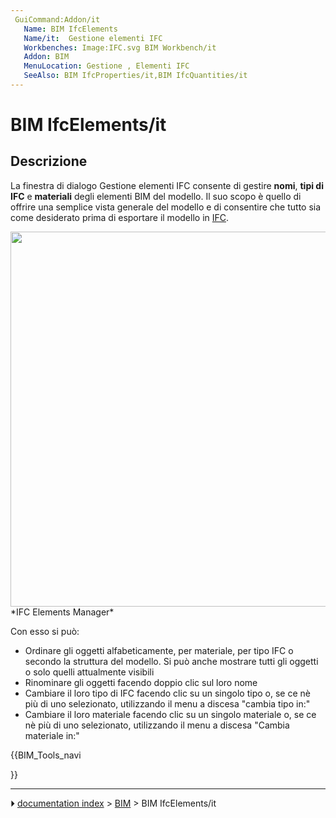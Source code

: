 ```yaml
---
 GuiCommand:Addon/it
   Name: BIM IfcElements
   Name/it:  Gestione elementi IFC
   Workbenches: Image:IFC.svg BIM Workbench/it
   Addon: BIM
   MenuLocation: Gestione , Elementi IFC
   SeeAlso: BIM IfcProperties/it,BIM IfcQuantities/it
---
```


# BIM IfcElements/it


</div>



## Descrizione


<div class="mw-translate-fuzzy">

La finestra di dialogo Gestione elementi IFC consente di gestire **nomi**, **tipi di IFC** e **materiali** degli elementi BIM del modello. Il suo scopo è quello di offrire una semplice vista generale del modello e di consentire che tutto sia come desiderato prima di esportare il modello in [IFC](Arch_IFC/it.md).


</div>

<img alt="" src=images/BIM_ifcelements_screenshot.png  style="width:600px;"> 
*IFC Elements Manager*

Con esso si può:

-   Ordinare gli oggetti alfabeticamente, per materiale, per tipo IFC o secondo la struttura del modello. Si può anche mostrare tutti gli oggetti o solo quelli attualmente visibili
-   Rinominare gli oggetti facendo doppio clic sul loro nome
-   Cambiare il loro tipo di IFC facendo clic su un singolo tipo o, se ce nè più di uno selezionato, utilizzando il menu a discesa \"cambia tipo in:\"
-   Cambiare il loro materiale facendo clic su un singolo materiale o, se ce nè più di uno selezionato, utilizzando il menu a discesa \"Cambia materiale in:\"





{{BIM_Tools_navi

}}



---
⏵ [documentation index](../README.md) > [BIM](BIM_Workbench.md) > BIM IfcElements/it
